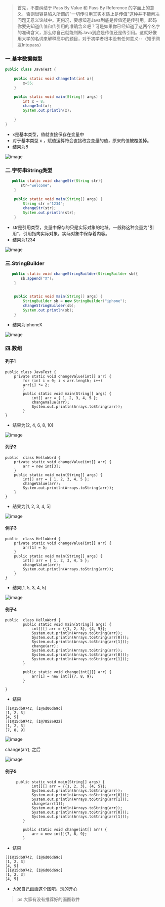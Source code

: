 > 首先，不要纠结于 Pass By Value 和 Pass By Reference 的字面上的意义，否则很容易陷入所谓的“一切传引用其实本质上是传值”这种并不能解决问题无意义论战中。更何况，要想知道Java到底是传值还是传引用，起码你要先知道传值和传引用的准确含义吧？可是如果你已经知道了这两个名字的准确含义，那么你自己就能判断Java到底是传值还是传引用。这就好像用大学的名词来解释高中的题目，对于初学者根本没有任何意义--（知乎网友Intopass）





### 一.基本数据类型

```java
public class JavaTest {
 
    public static void changeInt(int x){
        x=55;
    }

    public static void main(String[] args) {
    	int x = 8;
        changeInt(x);
        System.out.println(x);
        
    }
}
```

- x是基本类型，值就直接保存在变量中
- 对于基本类型 x ，赋值运算符会直接改变变量的值，原来的值被覆盖掉。
- 结果为8


![image](http://p0wnvdgrj.bkt.clouddn.com/int_passvalue.png)

### 二.字符串String类型

```java
   public static void changeStr(String str){
       str="welcome";
    }

    public static void main(String[] args) {
    	String str ="1234";
    	changeStr(str);
        System.out.println(str);
    }
```
- str是引用类型，变量中保存的只是实际对象的地址。一般称这种变量为"引用"，引用指向实际对象，实际对象中保存着内容。
- 结果为1234

![image](http://p0wnvdgrj.bkt.clouddn.com/string.png)

### 三.StringBuilder

```java
   public static void changeStringBuilder(StringBuilder sb){
	   sb.append("X");
    }


    public static void main(String[] args) {
    	StringBuilder sb = new StringBuilder("iphone");
    	changeStringBuilder(sb);
        System.out.println(sb);
    }
```
- 结果为iphoneX

![image](http://p0wnvdgrj.bkt.clouddn.com/sb.png)

### 四.数组
#### 列子1
```
public class JavaTest {	
	private static void changeValue(int[] arr) {
		for (int i = 0; i < arr.length; i++)
		arr[i] *= 2;
		}
		public static void main(String[] args) {
		    int[] arr = { 1, 2, 3, 4, 5 };	
		    changeValue(arr);
		    System.out.println(Arrays.toString(arr));
		}
}
```
- 结果为[2, 4, 6, 8, 10]

![image](http://p0wnvdgrj.bkt.clouddn.com/arr1.png)

#### 列子2
```
public  class HelloWord {
	private static void changeValue(int[] arr) {
		arr = new int[3];
	}
	public static void main(String[] args) {
		int[] arr = { 1, 2, 3, 4, 5 };	
		changeValue(arr);
		System.out.println(Arrays.toString(arr));
	}
}
```
- 结果为[1, 2, 3, 4, 5]

![image](http://p0wnvdgrj.bkt.clouddn.com/arr2.png)

#### 例子3
```
public  class HelloWord {
	private static void changeValue(int[] arr) {
		arr[1] = 5;
	}
	public static void main(String[] args) {
		int[] arr = { 1, 2, 3, 4, 5 };	
		changeValue(arr);
		System.out.println(Arrays.toString(arr));
	}
}
```
- 结果[1, 5, 3, 4, 5]


![image](http://p0wnvdgrj.bkt.clouddn.com/arr3.png)

#### 例子4
```
public  class HelloWord {
	    public static void main(String[] args) {
	        int[][] arr = {{1, 2, 3}, {4, 5}};
	        System.out.println(Arrays.toString(arr));
	        System.out.println(Arrays.toString(arr[0]));
	        System.out.println(Arrays.toString(arr[1]));
	        change(arr);
	        System.out.println(Arrays.toString(arr));
	        System.out.println(Arrays.toString(arr[0]));
	        System.out.println(Arrays.toString(arr[1]));
	    }

	    public static void change(int[][] arr) {
	        arr[1] = new int[]{7, 8, 9};
	    }
	
}

```
- 结果
```
[[I@15db9742, [I@6d06d69c]
[1, 2, 3]
[4, 5]
[[I@15db9742, [I@7852e922]
[1, 2, 3]
[7, 8, 9]
```
![image](http://p0wnvdgrj.bkt.clouddn.com/arr4.png)


change(arr); 之后

![image](http://p0wnvdgrj.bkt.clouddn.com/arr5.png)
#### 例子5

```
	 public static void main(String[] args) {
	        int[][] arr = {{1, 2, 3}, {4, 5}};
	        System.out.println(Arrays.toString(arr));
	        System.out.println(Arrays.toString(arr[0]));
	        System.out.println(Arrays.toString(arr[1]));
	        change(arr[1]);
	        System.out.println(Arrays.toString(arr));
	        System.out.println(Arrays.toString(arr[0]));
	        System.out.println(Arrays.toString(arr[1]));
	    }

	    public static void change(int[] arr) {
	        arr = new int[]{7, 8, 9};
	    }
```
- 结果

```
[[I@15db9742, [I@6d06d69c]
[1, 2, 3]
[4, 5]
[[I@15db9742, [I@6d06d69c]
[1, 2, 3]
[4, 5]
```

- 大家自己画画这个图吧，玩的开心

> ps.大家有没有推荐好的画图软件